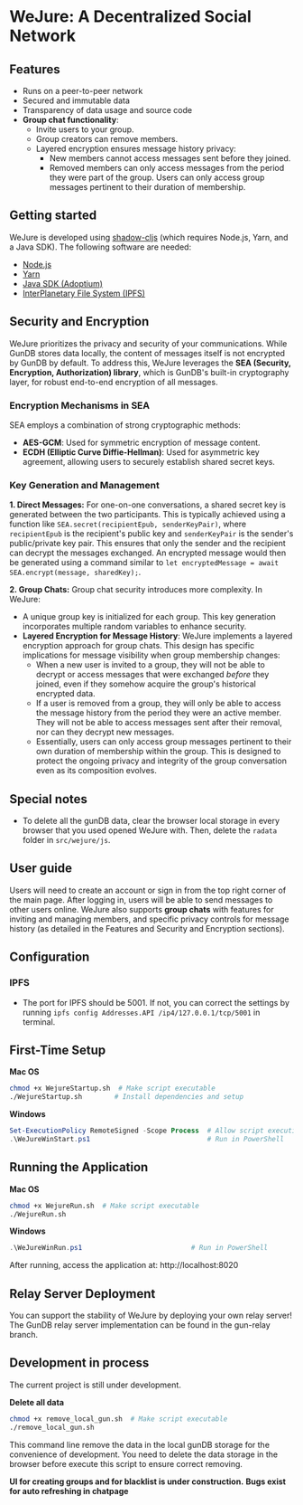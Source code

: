 # WeJure: A Decentralized Social Network

## Features
- Runs on a peer-to-peer network
- Secured and immutable data
- Transparency of data usage and source code
- **Group chat functionality**:
    - Invite users to your group.
    - Group creators can remove members.
    - Layered encryption ensures message history privacy:
        - New members cannot access messages sent before they joined.
        - Removed members can only access messages from the period they were part of the group. Users can only access group messages pertinent to their duration of membership.

## Getting started
WeJure is developed using [shadow-cljs](https://github.com/thheller/shadow-cljs) (which requires Node.js, Yarn, and a Java SDK).
The following software are needed:
- [Node.js](https://nodejs.org/en)
- [Yarn](https://yarnpkg.com/)
- [Java SDK (Adoptium)](https://adoptium.net/)
- [InterPlanetary File System (IPFS)](https://ipfs.tech/)

## Security and Encryption
WeJure prioritizes the privacy and security of your communications. While GunDB stores data locally, the content of messages itself is not encrypted by GunDB by default. To address this, WeJure leverages the **SEA (Security, Encryption, Authorization) library**, which is GunDB's built-in cryptography layer, for robust end-to-end encryption of all messages.

### Encryption Mechanisms in SEA
SEA employs a combination of strong cryptographic methods:
-   **AES-GCM**: Used for symmetric encryption of message content.
-   **ECDH (Elliptic Curve Diffie-Hellman)**: Used for asymmetric key agreement, allowing users to securely establish shared secret keys.

### Key Generation and Management

**1. Direct Messages:**
For one-on-one conversations, a shared secret key is generated between the two participants. This is typically achieved using a function like `SEA.secret(recipientEpub, senderKeyPair)`, where `recipientEpub` is the recipient's public key and `senderKeyPair` is the sender's public/private key pair. This ensures that only the sender and the recipient can decrypt the messages exchanged. An encrypted message would then be generated using a command similar to `let encryptedMessage = await SEA.encrypt(message, sharedKey);`.

**2. Group Chats:**
Group chat security introduces more complexity. In WeJure:
-   A unique group key is initialized for each group. This key generation incorporates multiple random variables to enhance security.
-   **Layered Encryption for Message History**: WeJure implements a layered encryption approach for group chats. This design has specific implications for message visibility when group membership changes:
    -   When a new user is invited to a group, they will not be able to decrypt or access messages that were exchanged *before* they joined, even if they somehow acquire the group's historical encrypted data.
    -   If a user is removed from a group, they will only be able to access the message history from the period they were an active member. They will not be able to access messages sent after their removal, nor can they decrypt new messages.
    -   Essentially, users can only access group messages pertinent to their own duration of membership within the group. This is designed to protect the ongoing privacy and integrity of the group conversation even as its composition evolves.

<!-- Before running WeJure, run `yarn` to download all the dependencies. -->

<!-- To run or configure WeJure on your local environment, first navigate to `src/wejure/js` in terminal and run `node relay` to start a relay server for synchronizing data in gunDB. Next, run a local IPFS client to host IPFS. In the root directory, start a local server by the command `yarn dev`. Then visit [localhost:8020]. -->

## Special notes
- To delete all the gunDB data, clear the browser local storage in every browser that you used opened WeJure with. Then, delete the `radata` folder in `src/wejure/js`.

## User guide
Users will need to create an account or sign in from the top right corner of the main page. After logging in, users will be able to send messages to other users online. WeJure also supports **group chats** with features for inviting and managing members, and specific privacy controls for message history (as detailed in the Features and Security and Encryption sections).

## Configuration
### IPFS
- The port for IPFS should be 5001. If not, you can correct the settings by running `ipfs config Addresses.API /ip4/127.0.0.1/tcp/5001` in terminal.

## First-Time Setup
**Mac OS**
```bash
chmod +x WejureStartup.sh  # Make script executable
./WejureStartup.sh        # Install dependencies and setup
```

**Windows**
```powershell
Set-ExecutionPolicy RemoteSigned -Scope Process  # Allow script execution
.\WeJureWinStart.ps1                             # Run in PowerShell
```

## Running the Application

**Mac OS**
```bash
chmod +x WejureRun.sh  # Make script executable
./WejureRun.sh
```
**Windows**
```powershell
.\WeJureWinRun.ps1                           # Run in PowerShell
```

After running, access the application at: http://localhost:8020

## Relay Server Deployment
You can support the stability of WeJure by deploying your own relay server!
The GunDB relay server implementation can be found in the gun-relay branch.

## Development in process
The current project is still under development. 

**Delete all data**
```bash
chmod +x remove_local_gun.sh  # Make script executable
./remove_local_gun.sh
```
This command line remove the data in the local gunDB storage for the convenience of development. You need to delete the data storage in the browser before execute this script to ensure correct removing.

**UI for creating groups and for blacklist is under construction.**
**Bugs exist for auto refreshing in chatpage**